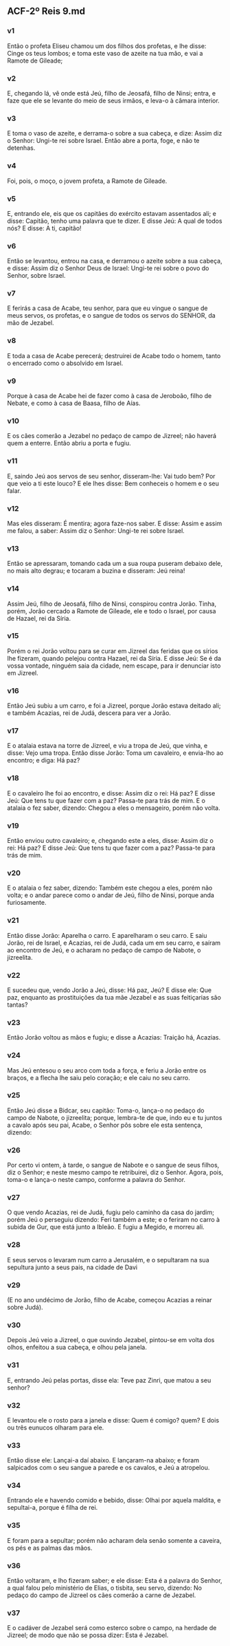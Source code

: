 ## ACF-2º Reis 9.md
### v1
 Então o profeta Eliseu chamou um dos filhos dos profetas, e lhe disse: Cinge os teus lombos; e toma este vaso de azeite na tua mão, e vai a Ramote de Gileade;
### v2
 E, chegando lá, vê onde está Jeú, filho de Jeosafá, filho de Ninsi; entra, e faze que ele se levante do meio de seus irmãos, e leva-o à câmara interior.
### v3
 E toma o vaso de azeite, e derrama-o sobre a sua cabeça, e dize: Assim diz o Senhor: Ungi-te rei sobre Israel. Então abre a porta, foge, e não te detenhas.
### v4
 Foi, pois, o moço, o jovem profeta, a Ramote de Gileade.
### v5
 E, entrando ele, eis que os capitães do exército estavam assentados ali; e disse: Capitão, tenho uma palavra que te dizer. E disse Jeú: A qual de todos nós? E disse: A ti, capitão!
### v6
 Então se levantou, entrou na casa, e derramou o azeite sobre a sua cabeça, e disse: Assim diz o Senhor Deus de Israel: Ungi-te rei sobre o povo do Senhor, sobre Israel.
### v7
 E ferirás a casa de Acabe, teu senhor, para que eu vingue o sangue de meus servos, os profetas, e o sangue de todos os servos do SENHOR, da mão de Jezabel.
### v8
 E toda a casa de Acabe perecerá; destruirei de Acabe todo o homem, tanto o encerrado como o absolvido em Israel.
### v9
 Porque à casa de Acabe hei de fazer como à casa de Jeroboão, filho de Nebate, e como à casa de Baasa, filho de Aías.
### v10
 E os cães comerão a Jezabel no pedaço de campo de Jizreel; não haverá quem a enterre. Então abriu a porta e fugiu.
### v11
 E, saindo Jeú aos servos de seu senhor, disseram-lhe: Vai tudo bem? Por que veio a ti este louco? E ele lhes disse: Bem conheceis o homem e o seu falar.
### v12
 Mas eles disseram: É mentira; agora faze-nos saber. E disse: Assim e assim me falou, a saber: Assim diz o Senhor: Ungi-te rei sobre Israel.
### v13
 Então se apressaram, tomando cada um a sua roupa puseram debaixo dele, no mais alto degrau; e tocaram a buzina e disseram: Jeú reina!
### v14
 Assim Jeú, filho de Jeosafá, filho de Ninsi, conspirou contra Jorão. Tinha, porém, Jorão cercado a Ramote de Gileade, ele e todo o Israel, por causa de Hazael, rei da Síria.
### v15
 Porém o rei Jorão voltou para se curar em Jizreel das feridas que os sírios lhe fizeram, quando pelejou contra Hazael, rei da Síria. E disse Jeú: Se é da vossa vontade, ninguém saia da cidade, nem escape, para ir denunciar isto em Jizreel.
### v16
 Então Jeú subiu a um carro, e foi a Jizreel, porque Jorão estava deitado ali; e também Acazias, rei de Judá, descera para ver a Jorão.
### v17
 E o atalaia estava na torre de Jizreel, e viu a tropa de Jeú, que vinha, e disse: Vejo uma tropa. Então disse Jorão: Toma um cavaleiro, e envia-lho ao encontro; e diga: Há paz?
### v18
 E o cavaleiro lhe foi ao encontro, e disse: Assim diz o rei: Há paz? E disse Jeú: Que tens tu que fazer com a paz? Passa-te para trás de mim. E o atalaia o fez saber, dizendo: Chegou a eles o mensageiro, porém não volta.
### v19
 Então enviou outro cavaleiro; e, chegando este a eles, disse: Assim diz o rei: Há paz? E disse Jeú: Que tens tu que fazer com a paz? Passa-te para trás de mim.
### v20
 E o atalaia o fez saber, dizendo: Também este chegou a eles, porém não volta; e o andar parece como o andar de Jeú, filho de Ninsi, porque anda furiosamente.
### v21
 Então disse Jorão: Aparelha o carro. E aparelharam o seu carro. E saiu Jorão, rei de Israel, e Acazias, rei de Judá, cada um em seu carro, e saíram ao encontro de Jeú, e o acharam no pedaço de campo de Nabote, o jizreelita.
### v22
 E sucedeu que, vendo Jorão a Jeú, disse: Há paz, Jeú? E disse ele: Que paz, enquanto as prostituições da tua mãe Jezabel e as suas feitiçarias são tantas?
### v23
 Então Jorão voltou as mãos e fugiu; e disse a Acazias: Traição há, Acazias.
### v24
 Mas Jeú entesou o seu arco com toda a força, e feriu a Jorão entre os braços, e a flecha lhe saiu pelo coração; e ele caiu no seu carro.
### v25
 Então Jeú disse a Bidcar, seu capitão: Toma-o, lança-o no pedaço do campo de Nabote, o jizreelita; porque, lembra-te de que, indo eu e tu juntos a cavalo após seu pai, Acabe, o Senhor pôs sobre ele esta sentença, dizendo:
### v26
 Por certo vi ontem, à tarde, o sangue de Nabote e o sangue de seus filhos, diz o Senhor; e neste mesmo campo te retribuirei, diz o Senhor. Agora, pois, toma-o e lança-o neste campo, conforme a palavra do Senhor.
### v27
 O que vendo Acazias, rei de Judá, fugiu pelo caminho da casa do jardim; porém Jeú o perseguiu dizendo: Feri também a este; e o feriram no carro à subida de Gur, que está junto a Ibleão. E fugiu a Megido, e morreu ali.
### v28
 E seus servos o levaram num carro a Jerusalém, e o sepultaram na sua sepultura junto a seus pais, na cidade de Davi
### v29
 (E no ano undécimo de Jorão, filho de Acabe, começou Acazias a reinar sobre Judá).
### v30
 Depois Jeú veio a Jizreel, o que ouvindo Jezabel, pintou-se em volta dos olhos, enfeitou a sua cabeça, e olhou pela janela.
### v31
 E, entrando Jeú pelas portas, disse ela: Teve paz Zinri, que matou a seu senhor?
### v32
 E levantou ele o rosto para a janela e disse: Quem é comigo? quem? E dois ou três eunucos olharam para ele.
### v33
 Então disse ele: Lançai-a daí abaixo. E lançaram-na abaixo; e foram salpicados com o seu sangue a parede e os cavalos, e Jeú a atropelou.
### v34
 Entrando ele e havendo comido e bebido, disse: Olhai por aquela maldita, e sepultai-a, porque é filha de rei.
### v35
 E foram para a sepultar; porém não acharam dela senão somente a caveira, os pés e as palmas das mãos.
### v36
 Então voltaram, e lho fizeram saber; e ele disse: Esta é a palavra do Senhor, a qual falou pelo ministério de Elias, o tisbita, seu servo, dizendo: No pedaço do campo de Jizreel os cães comerão a carne de Jezabel.
### v37
 E o cadáver de Jezabel será como esterco sobre o campo, na herdade de Jizreel; de modo que não se possa dizer: Esta é Jezabel.
